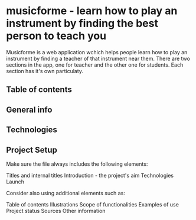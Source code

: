 # musicforme - learn how to play an instrument by finding the best person to teach you

Musicforme is a web application wchich helps people learn how to play an instrument by finding a teacher of that instrument near them.
There are two sections in the app, one for teacher and the other one for students.
Each section has it's own particulaty.

## Table of contents

## General info

## Technologies

## Project Setup

Make sure the file always includes the following elements:

Titles and internal titles
Introduction - the project's aim
Technologies
Launch

Consider also using additional elements such as: 

Table of contents
Illustrations
Scope of functionalities 
Examples of use
Project status 
Sources
Other information
